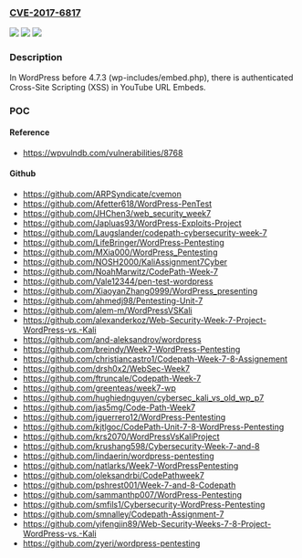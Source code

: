 ### [CVE-2017-6817](https://cve.mitre.org/cgi-bin/cvename.cgi?name=CVE-2017-6817)
![](https://img.shields.io/static/v1?label=Product&message=n%2Fa&color=blue)
![](https://img.shields.io/static/v1?label=Version&message=n%2Fa&color=blue)
![](https://img.shields.io/static/v1?label=Vulnerability&message=n%2Fa&color=brighgreen)

### Description

In WordPress before 4.7.3 (wp-includes/embed.php), there is authenticated Cross-Site Scripting (XSS) in YouTube URL Embeds.

### POC

#### Reference
- https://wpvulndb.com/vulnerabilities/8768

#### Github
- https://github.com/ARPSyndicate/cvemon
- https://github.com/Afetter618/WordPress-PenTest
- https://github.com/JHChen3/web_security_week7
- https://github.com/Japluas93/WordPress-Exploits-Project
- https://github.com/Laugslander/codepath-cybersecurity-week-7
- https://github.com/LifeBringer/WordPress-Pentesting
- https://github.com/MXia000/WordPress_Pentesting
- https://github.com/NOSH2000/KaliAssignment7Cyber
- https://github.com/NoahMarwitz/CodePath-Week-7
- https://github.com/Vale12344/pen-test-wordpress
- https://github.com/XiaoyanZhang0999/WordPress_presenting
- https://github.com/ahmedj98/Pentesting-Unit-7
- https://github.com/alem-m/WordPressVSKali
- https://github.com/alexanderkoz/Web-Security-Week-7-Project-WordPress-vs.-Kali
- https://github.com/and-aleksandrov/wordpress
- https://github.com/breindy/Week7-WordPress-Pentesting
- https://github.com/christiancastro1/Codepath-Week-7-8-Assignement
- https://github.com/drsh0x2/WebSec-Week7
- https://github.com/ftruncale/Codepath-Week-7
- https://github.com/greenteas/week7-wp
- https://github.com/hughiednguyen/cybersec_kali_vs_old_wp_p7
- https://github.com/jas5mg/Code-Path-Week7
- https://github.com/jguerrero12/WordPress-Pentesting
- https://github.com/kjtlgoc/CodePath-Unit-7-8-WordPress-Pentesting
- https://github.com/krs2070/WordPressVsKaliProject
- https://github.com/krushang598/Cybersecurity-Week-7-and-8
- https://github.com/lindaerin/wordpress-pentesting
- https://github.com/natlarks/Week7-WordPressPentesting
- https://github.com/oleksandrbi/CodePathweek7
- https://github.com/pshrest001/Week-7-and-8-Codepath
- https://github.com/sammanthp007/WordPress-Pentesting
- https://github.com/smfils1/Cybersecurity-WordPress-Pentesting
- https://github.com/smnalley/Codepath-Assignment-7
- https://github.com/yifengjin89/Web-Security-Weeks-7-8-Project-WordPress-vs.-Kali
- https://github.com/zyeri/wordpress-pentesting

